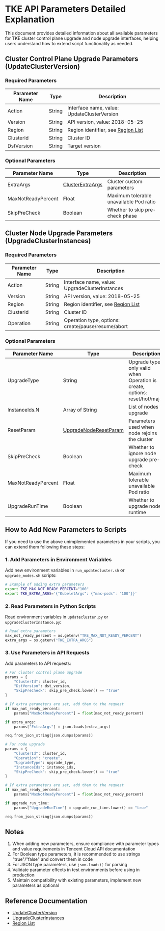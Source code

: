 # TKE API Parameters Detailed Explanation

This document provides detailed information about all available parameters for TKE cluster control plane upgrade and node upgrade interfaces, helping users understand how to extend script functionality as needed.

## Cluster Control Plane Upgrade Parameters (UpdateClusterVersion)

### Required Parameters

| Parameter Name | Type | Description |
|---------------|------|-------------|
| Action | String | Interface name, value: UpdateClusterVersion |
| Version | String | API version, value: 2018-05-25 |
| Region | String | Region identifier, see [Region List](https://cloud.tencent.com/document/api/457/31856#.E5.9C.B0.E5.9F.9F.E5.88.97.E8.A1.A8) |
| ClusterId | String | Cluster ID |
| DstVersion | String | Target version |

### Optional Parameters

| Parameter Name | Type | Description |
|---------------|------|-------------|
| ExtraArgs | [ClusterExtraArgs](https://cloud.tencent.com/document/api/457/31866#ClusterExtraArgs) | Cluster custom parameters |
| MaxNotReadyPercent | Float | Maximum tolerable unavailable Pod ratio |
| SkipPreCheck | Boolean | Whether to skip pre-check phase |

## Cluster Node Upgrade Parameters (UpgradeClusterInstances)

### Required Parameters

| Parameter Name | Type | Description |
|---------------|------|-------------|
| Action | String | Interface name, value: UpgradeClusterInstances |
| Version | String | API version, value: 2018-05-25 |
| Region | String | Region identifier, see [Region List](https://cloud.tencent.com/document/api/457/31856#.E5.9C.B0.E5.9F.9F.E5.88.97.E8.A1.A8) |
| ClusterId | String | Cluster ID |
| Operation | String | Operation type, options: create/pause/resume/abort |

### Optional Parameters

| Parameter Name | Type | Description |
|---------------|------|-------------|
| UpgradeType | String | Upgrade type, only valid when Operation is create, options: reset/hot/major |
| InstanceIds.N | Array of String | List of nodes to upgrade |
| ResetParam | [UpgradeNodeResetParam](https://cloud.tencent.com/document/api/457/31866#UpgradeNodeResetParam) | Parameters used when node rejoins the cluster |
| SkipPreCheck | Boolean | Whether to ignore node upgrade pre-check |
| MaxNotReadyPercent | Float | Maximum tolerable unavailable Pod ratio |
| UpgradeRunTime | Boolean | Whether to upgrade node runtime |

## How to Add New Parameters to Scripts

If you need to use the above unimplemented parameters in your scripts, you can extend them following these steps:

### 1. Add Parameters in Environment Variables

Add new environment variables in `run_updatecluster.sh` or `upgrade_nodes.sh` scripts:

```bash
# Example of adding extra parameters
export TKE_MAX_NOT_READY_PERCENT="100"
export TKE_EXTRA_ARGS='{"KubeletArgs": {"max-pods": "100"}}'
```

### 2. Read Parameters in Python Scripts

Read environment variables in `updatecluster.py` or `upgradeClusterInstance.py`:

```python
# Read extra parameters
max_not_ready_percent = os.getenv("TKE_MAX_NOT_READY_PERCENT")
extra_args = os.getenv("TKE_EXTRA_ARGS")
```

### 3. Use Parameters in API Requests

Add parameters to API requests:

```python
# For cluster control plane upgrade
params = {
    "ClusterId": cluster_id,
    "DstVersion": dst_version,
    "SkipPreCheck": skip_pre_check.lower() == "true"
}

# If extra parameters are set, add them to the request
if max_not_ready_percent:
    params["MaxNotReadyPercent"] = float(max_not_ready_percent)

if extra_args:
    params["ExtraArgs"] = json.loads(extra_args)

req.from_json_string(json.dumps(params))
```

```python
# For node upgrade
params = {
    "ClusterId": cluster_id,
    "Operation": "create",
    "UpgradeType": upgrade_type,
    "InstanceIds": instance_ids,
    "SkipPreCheck": skip_pre_check.lower() == "true"
}

# If extra parameters are set, add them to the request
if max_not_ready_percent:
    params["MaxNotReadyPercent"] = float(max_not_ready_percent)

if upgrade_run_time:
    params["UpgradeRunTime"] = upgrade_run_time.lower() == "true"

req.from_json_string(json.dumps(params))
```

## Notes

1. When adding new parameters, ensure compliance with parameter types and value requirements in Tencent Cloud API documentation
2. For Boolean type parameters, it is recommended to use strings "true"/"false" and convert them in code
3. For JSON type parameters, use `json.loads()` for parsing
4. Validate parameter effects in test environments before using in production
5. Maintain compatibility with existing parameters, implement new parameters as optional

## Reference Documentation

- [UpdateClusterVersion](https://cloud.tencent.com/document/api/457/32022)
- [UpgradeClusterInstances](https://cloud.tencent.com/document/api/457/32021)
- [Region List](https://cloud.tencent.com/document/api/457/31856#.E5.9C.B0.E5.9F.9F.E5.88.97.E8.A1.A8)
